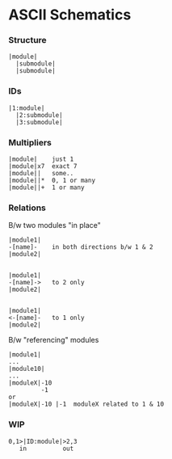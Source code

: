 # ASCII Schematics

### Structure
```
|module|
  |submodule|
  |submodule|
```

### IDs
```
|1:module|
  |2:submodule|
  |3:submodule|
```

### Multipliers
```
|module|    just 1 
|module|x7  exact 7
|module||   some..
|module||*  0, 1 or many
|module||+  1 or many
```

### Relations

B/w two modules "in place"
```
|module1|
-[name]-    in both directions b/w 1 & 2
|module2|


|module1|
-[name]->   to 2 only
|module2|


|module1|
<-[name]-   to 1 only
|module2|
```

B/w "referencing" modules
```
|module1|
...
|module10|
...
|moduleX|-10 
         -1
or
|moduleX|-10 |-1  moduleX related to 1 & 10
```

### WIP
```
0,1>|ID:module|>2,3
   in          out
```
